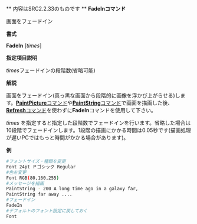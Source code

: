 ** 内容はSRC2.2.33のものです **
**FadeInコマンド**

画面をフェードイン

**書式**

**FadeIn** [*times*]

**指定項目説明**

*times*フェードインの段階数(省略可能)

**解説**

画面をフェードイン(真っ黒な画面から段階的に画像を浮かび上がらせる)します。[**PaintPicture**コマンド](PaintPictureコマンド.md)や[**PaintString**コマンド](PaintStringコマンド.md)で画面を描画した後、[**Refresh**コマンド](Refreshコマンド.md)を使わずに**FadeIn**コマンドを使用して下さい。

*times* を指定すると指定した段階数でフェードインを行います。省略した場合は10段階でフェードインします。1段階の描画にかかる時間は0.05秒です(描画処理が遅いPCではもっと時間がかかる場合があります)。

**例**
```sh
#フォントサイズ・種類を変更
Font 24pt Ｐゴシック Regular
#色を変更
Font RGB(80,160,255)
#メッセージを描画
PaintString - 200 A long time ago in a galaxy far,
PaintString far away ....
#フェードイン
FadeIn
#デフォルトのフォント設定に戻しておく
Font
```

